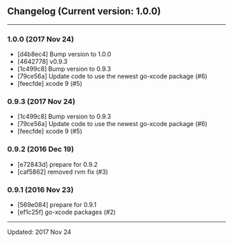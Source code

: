 ## Changelog (Current version: 1.0.0)

-----------------

### 1.0.0 (2017 Nov 24)

* [d4b8ec4] Bump version to 1.0.0
* [4642778] v0.9.3
* [1c499c8] Bump version to 0.9.3
* [79ce56a] Update code to use the newest go-xcode package (#6)
* [feecfde] xcode 9 (#5)

### 0.9.3 (2017 Nov 24)

* [1c499c8] Bump version to 0.9.3
* [79ce56a] Update code to use the newest go-xcode package (#6)
* [feecfde] xcode 9 (#5)

### 0.9.2 (2016 Dec 19)

* [e72843d] prepare for 0.9.2
* [caf5862] removed rvm fix (#3)

### 0.9.1 (2016 Nov 23)

* [569e084] prepare for 0.9.1
* [ef1c25f] go-xcode packages (#2)

-----------------

Updated: 2017 Nov 24